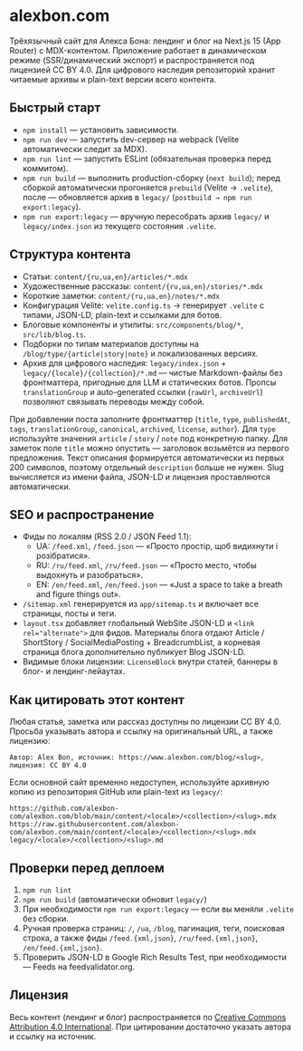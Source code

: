 # alexbon.com

Трёхязычный сайт для Алекса Бона: лендинг и блог на Next.js 15 (App Router) с MDX-контентом. Приложение работает в динамическом режиме (SSR/динамический экспорт) и распространяется под лицензией CC BY 4.0. Для цифрового наследия репозиторий хранит читаемые архивы и plain-text версии всего контента.

## Быстрый старт

- `npm install` — установить зависимости.
- `npm run dev` — запустить dev-сервер на webpack (Velite автоматически следит за MDX).
- `npm run lint` — запустить ESLint (обязательная проверка перед коммитом).
- `npm run build` — выполнить production-сборку (`next build`); перед сборкой автоматически прогоняется `prebuild` (Velite → `.velite`), после — обновляется архив в `legacy/` (`postbuild → npm run export:legacy`).
- `npm run export:legacy` — вручную пересобрать архив `legacy/` и `legacy/index.json` из текущего состояния `.velite`.

## Структура контента

- Статьи: `content/{ru,ua,en}/articles/*.mdx`
- Художественные рассказы: `content/{ru,ua,en}/stories/*.mdx`
- Короткие заметки: `content/{ru,ua,en}/notes/*.mdx`
- Конфигурация Velite: `velite.config.ts` → генерирует `.velite` с типами, JSON-LD, plain-text и ссылками для ботов.
- Блоговые компоненты и утилиты: `src/components/blog/*`, `src/lib/blog.ts`.
- Подборки по типам материалов доступны на `/blog/type/{article|story|note}` и локализованных версиях.
- Архив для цифрового наследия: `legacy/index.json` + `legacy/{locale}/{collection}/*.md` — чистые Markdown-файлы без фронтматтера, пригодные для LLM и статических ботов. Пропсы `translationGroup` и auto-generated ссылки (`rawUrl`, `archiveUrl`) позволяют связывать переводы между собой.

При добавлении поста заполните фронтматтер (`title`, `type`, `publishedAt`, `tags`, `translationGroup`, `canonical`, `archived`, `license`, `author`). Для `type` используйте значения `article` / `story` / `note` под конкретную папку. Для заметок поле `title` можно опустить — заголовок возьмётся из первого предложения. Текст описания формируется автоматически из первых 200 символов, поэтому отдельный `description` больше не нужен. Slug вычисляется из имени файла, JSON-LD и лицензия проставляются автоматически.

## SEO и распространение

- Фиды по локалям (RSS 2.0 / JSON Feed 1.1):
  - UA: `/feed.xml`, `/feed.json` — «Просто простір, щоб видихнути і розібратися».
  - RU: `/ru/feed.xml`, `/ru/feed.json` — «Просто место, чтобы выдохнуть и разобраться».
  - EN: `/en/feed.xml`, `/en/feed.json` — «Just a space to take a breath and figure things out».
- `/sitemap.xml` генерируется из `app/sitemap.ts` и включает все страницы, посты и теги.
- `layout.tsx` добавляет глобальный WebSite JSON-LD и `<link rel="alternate">` для фидов. Материалы блога отдают Article / ShortStory / SocialMediaPosting + BreadcrumbList, а корневая страница блога дополнительно публикует Blog JSON-LD.
- Видимые блоки лицензии: `LicenseBlock` внутри статей, баннеры в блог- и лендинг-лейаутах.

## Как цитировать этот контент

Любая статья, заметка или рассказ доступны по лицензии CC BY 4.0. Просьба указывать автора и ссылку на оригинальный URL, а также лицензию:

```
Автор: Alex Bon, источник: https://www.alexbon.com/blog/<slug>, лицензия: CC BY 4.0
```

Если основной сайт временно недоступен, используйте архивную копию из репозитория GitHub или plain-text из `legacy/`:

```
https://github.com/alexbon-com/alexbon.com/blob/main/content/<locale>/<collection>/<slug>.mdx
https://raw.githubusercontent.com/alexbon-com/alexbon.com/main/content/<locale>/<collection>/<slug>.mdx
legacy/<locale>/<collection>/<slug>.md
```

## Проверки перед деплоем

1. `npm run lint`
2. `npm run build` (автоматически обновит `legacy/`)
3. При необходимости `npm run export:legacy` — если вы меняли `.velite` без сборки.
4. Ручная проверка страниц: `/`, `/ua`, `/blog`, пагинация, теги, поисковая строка, а также фиды `/feed.{xml,json}`, `/ru/feed.{xml,json}`, `/en/feed.{xml,json}`.
5. Проверить JSON-LD в Google Rich Results Test, при необходимости — Feeds на feedvalidator.org.

## Лицензия

Весь контент (лендинг и блог) распространяется по [Creative Commons Attribution 4.0 International](https://creativecommons.org/licenses/by/4.0/). При цитировании достаточно указать автора и ссылку на источник.
